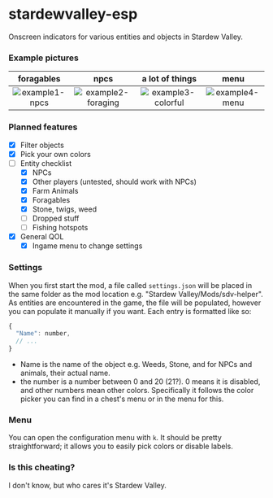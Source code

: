 # stardewvalley-esp
Onscreen indicators for various entities and objects in Stardew Valley.

### Example pictures
foragables | npcs | a lot of things | menu
:-----------:|:----------------------:|:------:|:-------:
![example1-npcs](https://i.imgur.com/U9TZGnw.png)|![example2-foraging](https://i.imgur.com/SvqttR7.png)|![example3-colorful](https://i.imgur.com/ptozisY.png)|![example4-menu](https://i.imgur.com/ItBPOIu.png)

### Planned features
- [x] Filter objects
- [x] Pick your own colors
- [ ] Entity checklist
  - [x] NPCs
  - [x] Other players (untested, should work with NPCs)
  - [x] Farm Animals
  - [x] Foragables
  - [x] Stone, twigs, weed
  - [ ] Dropped stuff
  - [ ] Fishing hotspots
- [x] General QOL
  - [x] Ingame menu to change settings

### Settings
When you first start the mod, a file called `settings.json` will be placed in the same folder as the mod location e.g. "Stardew Valley/Mods/sdv-helper". As entities are encountered in the game, the file will be populated, however you can populate it manually if you want. Each entry is formatted like so:
```js
{
  "Name": number,
  // ...
}
```
- Name is the name of the object e.g. Weeds, Stone, and for NPCs and animals, their actual name.
- the number is a number between 0 and 20 (21?). 0 means it is disabled, and other numbers mean other colors. Specifically it follows the color picker you can find in a chest's menu or in the menu for this.

### Menu
You can open the configuration menu with `k`. It should be pretty straightforward; it allows you to easily pick colors or disable labels.

### Is this cheating?
I don't know, but who cares it's Stardew Valley.

